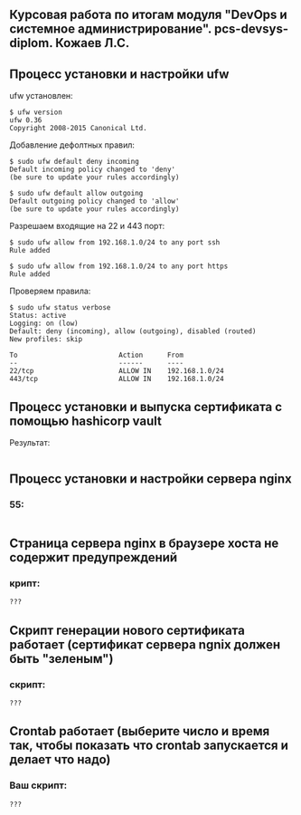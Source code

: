 ## Курсовая работа по итогам модуля "DevOps и системное администрирование". pcs-devsys-diplom. Кожаев Л.С. 

## Процесс установки и настройки ufw

ufw установлен: 
```
$ ufw version
ufw 0.36
Copyright 2008-2015 Canonical Ltd.
```

Добавление дефолтных правил: 
```
$ sudo ufw default deny incoming
Default incoming policy changed to 'deny'
(be sure to update your rules accordingly)

$ sudo ufw default allow outgoing
Default outgoing policy changed to 'allow'
(be sure to update your rules accordingly)
```
Разрешаем входящие на 22 и 443 порт:
```
$ sudo ufw allow from 192.168.1.0/24 to any port ssh
Rule added

$ sudo ufw allow from 192.168.1.0/24 to any port https
Rule added
```
Проверяем правила:

```
$ sudo ufw status verbose
Status: active
Logging: on (low)
Default: deny (incoming), allow (outgoing), disabled (routed)
New profiles: skip

To                         Action      From
--                         ------      ----
22/tcp                     ALLOW IN    192.168.1.0/24
443/tcp                    ALLOW IN    192.168.1.0/24

```

## Процесс установки и выпуска сертификата с помощью hashicorp vault

Результат:
```bash

```

## Процесс установки и настройки сервера nginx
 
### 55:
```bash

```

## Страница сервера nginx в браузере хоста не содержит предупреждений


### крипт:
```bash
???

```

## Скрипт генерации нового сертификата работает (сертификат сервера ngnix должен быть "зеленым")


### скрипт:
```bash
???
```

## Crontab работает (выберите число и время так, чтобы показать что crontab запускается и делает что надо)


### Ваш скрипт:
```bash
???
```
